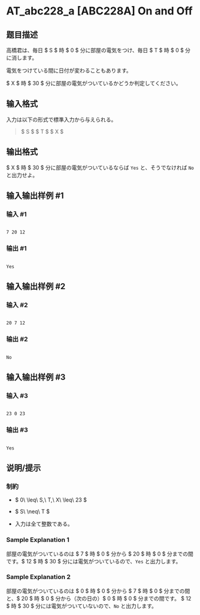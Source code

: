 # AT_abc228_a [ABC228A] On and Off

## 题目描述

[problemUrl]: https://atcoder.jp/contests/abc228/tasks/abc228_a

高橋君は、毎日 $ S $ 時 $ 0 $ 分に部屋の電気をつけ、毎日 $ T $ 時 $ 0 $ 分に消します。  
 電気をつけている間に日付が変わることもあります。

$ X $ 時 $ 30 $ 分に部屋の電気がついているかどうか判定してください。

## 输入格式

入力は以下の形式で標準入力から与えられる。

> $ S $ $ T $ $ X $

## 输出格式

$ X $ 時 $ 30 $ 分に部屋の電気がついているならば `Yes` と、そうでなければ `No` と出力せよ。

## 输入输出样例 #1

### 输入 #1

```
7 20 12
```

### 输出 #1

```
Yes
```

## 输入输出样例 #2

### 输入 #2

```
20 7 12
```

### 输出 #2

```
No
```

## 输入输出样例 #3

### 输入 #3

```
23 0 23
```

### 输出 #3

```
Yes
```

## 说明/提示

### 制約

- $ 0\ \leq\ S,\ T,\ X\ \leq\ 23 $
- $ S\ \neq\ T $
- 入力は全て整数である。

### Sample Explanation 1

部屋の電気がついているのは $ 7 $ 時 $ 0 $ 分から $ 20 $ 時 $ 0 $ 分までの間です。$ 12 $ 時 $ 30 $ 分には電気がついているので、`Yes` と出力します。

### Sample Explanation 2

部屋の電気がついているのは $ 0 $ 時 $ 0 $ 分から $ 7 $ 時 $ 0 $ 分までの間と、$ 20 $ 時 $ 0 $ 分から（次の日の）$ 0 $ 時 $ 0 $ 分までの間です。 $ 12 $ 時 $ 30 $ 分には電気がついていないので、`No` と出力します。